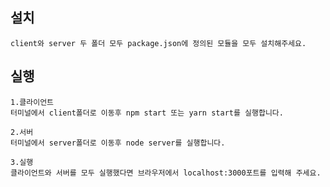 ## 설치

    client와 server 두 폴더 모두 package.json에 정의된 모듈을 모두 설치해주세요.

## 실행

    1.클라이언트
    터미널에서 client폴더로 이동후 npm start 또는 yarn start를 실행합니다.
    
    2.서버
    터미널에서 server폴더로 이동후 node server를 실행합니다.

    3.실행
    클라이언트와 서버를 모두 실행했다면 브라우저에서 localhost:3000포트를 입력해 주세요.
